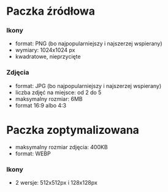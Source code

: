 # Paczka źródłowa

### Ikony

- format: PNG (bo najpopularniejszy i najszerzej wspierany)
- wymiary: 1024x1024 px
- kwadratowe, nieprzycięte

### Zdjęcia

- format: JPG (bo najpopularniejszy i najszerzej wspierany)
- liczba zdjęć na miejsce: od 2 do 5
- maksymalny rozmiar: 6MB
- format 16:9 albo 4:3

# Paczka zoptymalizowana

- maksymalny rozmiar zdjęcia: 400KB
- format: WEBP

### Ikony

- 2 wersje: 512x512px i 128x128px
